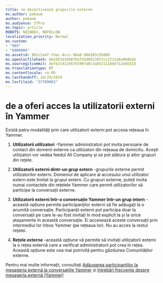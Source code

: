 ```yaml
---
title: se dezactivează grupurile externe
ms.author: pebaum
author: pebaum
ms.audience: ITPro
ms.topic: article
ROBOTS: NOINDEX, NOFOLLOW
localization_priority: Normal
ms.custom:
- "965"
- "6000006"
ms.assetid: 962c2a4f-7dac-4ccc-98a8-d0d283c95808
ms.openlocfilehash: b62d53d1698f0afd3d89139f2cc2711a8a9b8ba6
ms.sourcegitcommit: defe2c412567b596fa8c3ab52111bde712ebb314
ms.translationtype: MT
ms.contentlocale: ro-RO
ms.lasthandoff: 10/29/2019
ms.locfileid: "37769063"
---
```

# <a name="how-to-give-access-to-external-users-in-yammer"></a>de a oferi acces la utilizatorii externi în Yammer

Există patru modalități prin care utilizatorii externi pot accesa rețeaua în Yammer.
  
1. **Utilizatorii utilizatori** -Yammer administratori pot invita persoane de contact din domenii externe ca utilizatori din rețeaua de domiciliu. Acești utilizatori vor vedea feedul All Company și se pot alătura și altor grupuri din rețele.

2. **Utilizatorii externi dintr-un grup extern** -grupurile externe permit utilizatorilor externi. Domeniul de aplicare al accesului unui utilizator extern este limitat la grupul extern. Cu grupuri externe, puteți invita numai contactele din rețelele Yammer care permit utilizatorilor să participe la conversații externe.

3. **Utilizatorii externi într-o conversație Yammer într-un grup intern** -această opțiune permite participanților externi să fie adăugați la o anumită conversație. Participanții externi pot participa doar la conversații pe care le-au fost invitați în mod explicit la și la orice atașamente în această conversație. Ei accesează aceste conversații prin intermediul lor Inbox Yammer (pe rețeaua lor). Nu au acces la restul rețelei.

4. **Rețele externe** -această opțiune vă permite să invitați utilizatorii externi la o rețea externă care a verificat administratorii pot crea în rețea. Această opțiune este cea mai potrivită pentru găzduirea Comunităților externe.

Pentru mai multe informații, consultați [Adăugarea participanților la mesageria externă la conversațiile Yammer](https://docs.microsoft.com/yammer/work-with-external-users/add-external-participants) și [întrebări frecvente despre mesageria externă (Yammer)](https://docs.microsoft.com/yammer/work-with-external-users/external-messaging-faq)
  